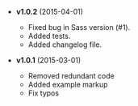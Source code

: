* **v1.0.2** (2015-04-01)
  - Fixed bug in Sass version (#1).
  - Added tests.
  - Added changelog file.

* **v1.0.1** (2015-03-01)
  - Removed redundant code
  - Added example markup
  - Fix typos